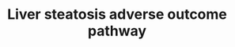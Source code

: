 ---
annotations:
- id: CL:0000182
  parent: native cell
  type: Cell Type Ontology
  value: hepatocyte
- id: DOID:9452
  parent: genetic disease
  type: Disease Ontology
  value: fatty liver disease
authors:
- JJvdHeijden
- AlexanderPico
- Marvin M2
- Jkearns445
- ChesdeWindt
- Eweitz
- Finterly
communities:
- AOP
description: 'This liver steatosis AOP starts from the top with different molecular
  initiating events going down towards liver steatosis. The black nodes are Key Events
  and green nodes are molecular pathways.   Adverse outcome pathway liver steatosis;
  the accumulation of lipids in hepatocytes, caused either by over-nutrition, visceral
  obesity, metabolic syndrome, or environmental toxins. Liver steatosis can be divided
  into three main categories: alcoholic liver disease (ALD), non-alcoholic  liver
  disease (NAFLD), and toxicant-associated liver disease (TAFLD).[https://pubmed.ncbi.nlm.nih.gov/28210688/
  Review on liver steatosis]'
last-edited: 2021-06-23
organisms:
- Homo sapiens
redirect_from:
- /index.php/Pathway:WP4010
- /instance/WP4010
revision: null
schema-jsonld:
- '@context': https://schema.org/
  '@id': https://wikipathways.github.io/pathways/WP4010.html
  '@type': Dataset
  creator:
    '@type': Organization
    name: WikiPathways
  description: 'This liver steatosis AOP starts from the top with different molecular
    initiating events going down towards liver steatosis. The black nodes are Key
    Events and green nodes are molecular pathways.   Adverse outcome pathway liver
    steatosis; the accumulation of lipids in hepatocytes, caused either by over-nutrition,
    visceral obesity, metabolic syndrome, or environmental toxins. Liver steatosis
    can be divided into three main categories: alcoholic liver disease (ALD), non-alcoholic  liver
    disease (NAFLD), and toxicant-associated liver disease (TAFLD).[https://pubmed.ncbi.nlm.nih.gov/28210688/
    Review on liver steatosis]'
  keywords:
  - AMP-activated Protein Kinase (AMPK) Signaling
  - Angiopoietin Like Protein 8 Regulatory Pathway
  - Aryl Hydrocarbon Receptor Netpath
  - Branched-chain amino acid catabolism
  - Cholesterol metabolism
  - Constitutive Androstane Receptor Pathway
  - Farnesoid X Receptor Pathway
  - Fatty Acid Biosynthesis
  - Fatty acid transporters
  - Foxa2 Pathway
  - 'KE10106: Fatty Acid Lysis'
  - 'KE115: Increase, FA Influx'
  - 'KE116: Activation, FAS'
  - 'KE1214: Altered gene expression specific to CAR activation, Hepatocytes'
  - 'KE140: Decreased, HSD17B10 expression'
  - 'KE167: Activation, LXR'
  - 'KE18: Activation, AhR'
  - 'KE227: Activation, PPARα'
  - 'KE228: demethylation, PPARg promoter'
  - 'KE232: Decreased, PPAR-beta activation'
  - 'KE245: Activation, PXR/SXR'
  - 'KE258: Activation, SCD-1'
  - 'KE264: Activation, SREBP-1c'
  - 'KE291: Accumulation, Triglyceride'
  - 'KE345: Liver steatosis'
  - 'KE466: Up Regulation, LDLR (low density lipoprotein receptor)'
  - 'KE471: Inhibition, FoxA2'
  - 'KE472: Down Regulation, CPT1A'
  - 'KE474: Down Regulation, HMGCS2'
  - 'KE478: Activation, NRF2'
  - 'KE479: Activation, NR1H4'
  - KE54 Up Regulation, CD36
  - 'KE66: Activation, ChREBP'
  - 'KE860: Decreased, Mitochondrial Fatty Acid Beta Oxidation'
  - 'KE89: Synthesis, De Novo FA'
  - Lipid Metabolism Pathway
  - Liver X Receptor Pathway
  - Metabolic pathway of LDL
  - Mitochondrial LC-Fatty Acid Beta-Oxidation
  - NRF2 pathway
  - PPAR Alpha Pathway
  - PPAR Beta/Delta pathway
  - PPAR Gamma Pathway
  - Pregnane X Receptor pathway
  - Sterol Regulatory Element-Binding Proteins (SREBP) signalling
  license: CC0
  name: Liver steatosis adverse outcome pathway
seo: CreativeWork
title: Liver steatosis adverse outcome pathway
wpid: WP4010
---